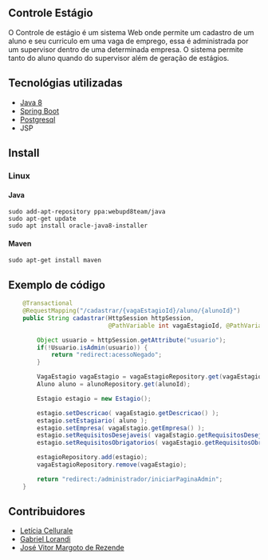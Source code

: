 ## Controle Estágio

O Controle de estágio é um sistema Web onde permite um cadastro de um aluno e seu curriculo em uma vaga de emprego, 
essa é administrada por um supervisor dentro de uma determinada empresa. O sistema permite tanto do aluno quando do supervisor além de geração de estágios.

## Tecnológias utilizadas

- [Java 8](https://www.java.com)
- [Spring Boot](https://spring.io)
- [Postgresql](https://www.postgresql.org/)
- JSP

## Install

### Linux
#### Java

```shell
sudo add-apt-repository ppa:webupd8team/java
sudo apt-get update
sudo apt install oracle-java8-installer
```
#### Maven
```shell
sudo apt-get install maven
```

## Exemplo de código

```Java
    @Transactional
    @RequestMapping("/cadastrar/{vagaEstagioId}/aluno/{alunoId}")
    public String cadastrar(HttpSession httpSession,
                            @PathVariable int vagaEstagioId, @PathVariable int alunoId) {

        Object usuario = httpSession.getAttribute("usuario");
        if(!Usuario.isAdmin(usuario)) {
            return "redirect:acessoNegado";
        }

        VagaEstagio vagaEstagio = vagaEstagioRepository.get(vagaEstagioId);
        Aluno aluno = alunoRepository.get(alunoId);

        Estagio estagio = new Estagio();

        estagio.setDescricao( vagaEstagio.getDescricao() );
        estagio.setEstagiario( aluno );
        estagio.setEmpresa( vagaEstagio.getEmpresa() );
        estagio.setRequisitosDesejaveis( vagaEstagio.getRequisitosDesejaveis() );
        estagio.setRequisitosObrigatorios( vagaEstagio.getRequisitosObrigatorios() );

        estagioRepository.add(estagio);
        vagaEstagioRepository.remove(vagaEstagio);

        return "redirect:/administrador/iniciarPaginaAdmin";
    }
```

## Contribuidores
- [Letícia Cellurale](https://github.com/lzcee)
- [Gabriel Lorandi](https://www.linkedin.com/in/gabriel-lorandi/)
- [José Vitor Margoto de Rezende](https://github.com/Zerezende)



